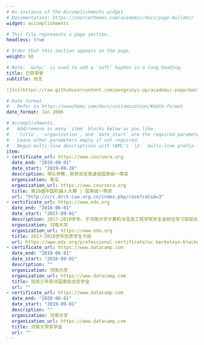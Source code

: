 ```yaml
---
# An instance of the Accomplishments widget.
# Documentation: https://sourcethemes.com/academic/docs/page-builder/
widget: accomplishments

# This file represents a page section.
headless: true

# Order that this section appears on the page.
weight: 50

# Note: `&shy;` is used to add a 'soft' hyphen in a long heading.
title: 已获荣誉
subtitle: 尚无

![tn](https://raw.githubusercontent.com/pengxinyi-up/academic-page/master/images/tn.png "系统结构") 

# Date format
#   Refer to https://wowchemy.com/docs/customization/#date-format
date_format: Jan 2006

# Accomplishments.
#   Add/remove as many `item` blocks below as you like.
#   `title`, `organization`, and `date_start` are the required parameters.
#   Leave other parameters empty if not required.
#   Begin multi-line descriptions with YAML's `|2-` multi-line prefix.
item:
- certificate_url: https://www.coursera.org
  date_end: "2019-09-01"
  date_start: "2019-08-28"
  description: 带队参赛，荣获双足竞速组国家级一等奖
  organization: 青岛
  organization_url: https://www.coursera.org
  title: 第20届中国机器人大赛 | 国家级一等奖
  url: "http://crc.drct-caa.org.cn/index.php/race?catid=3"
- certificate_url: https://www.edx.org
  date_end: "2018-06-01"
  date_start: "2017-09-01"
  description: 2017-2018学年，于河南大学计算机与信息工程学院学生会担任学习部部长
  organization: 河南大学
  organization_url: https://www.edx.org
  title: 2017-2018学年优秀学生干部 
  url: https://www.edx.org/professional-certificate/uc-berkeleyx-blockchain-fundamentals
- certificate_url: https://www.datacamp.com
  date_end: "2019-06-01"
  date_start: "2016-09-01"
  description: ""
  organization: 河南大学
  organization_url: https://www.datacamp.com
  title: 连续三年获评国家励志奖学金 
  url: ""
- certificate_url: https://www.datacamp.com
  date_end: "2020-06-01"
  date_start: "2019-09-01"
  description: ""
  organization: 河南大学
  organization_url: https://www.datacamp.com
  title: 河南大学奖学金 
  url: ""
---
```

